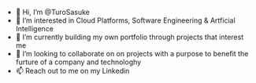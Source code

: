 - 👋 Hi, I’m @TuroSasuke
- 👀 I’m interested in Cloud Platforms, Software Engineering & Artficial Intelligence
- 🌱 I’m currently building my own portfolio through projects that interest me
- 💞️ I’m looking to collaborate on on projects with a purpose to benefit the furture of a company and technologhy
- 📫 Reach out to me on my Linkedin

<!---
TuroSasuke/TuroSasuke is a ✨ special ✨ repository because its `README.md` (this file) appears on your GitHub profile.
You can click the Preview link to take a look at your changes.
--->
